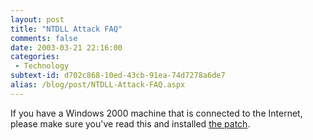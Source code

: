 ```yaml
---
layout: post
title: "NTDLL Attack FAQ"
comments: false
date: 2003-03-21 22:16:00
categories:
 - Technology
subtext-id: d702c868-10ed-43cb-91ea-74d7278a6de7
alias: /blog/post/NTDLL-Attack-FAQ.aspx
---
```



If you have a Windows 2000 machine that is connected to the Internet, please make sure you've read this and installed [the patch](http://www.microsoft.com/technet/security/bulletin/MS03-007.asp).
